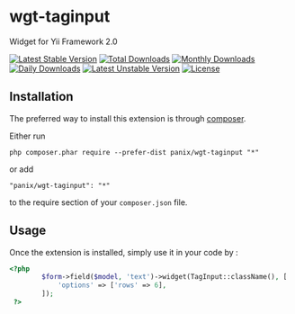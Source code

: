 wgt-taginput
===========
Widget for Yii Framework 2.0

[![Latest Stable Version](https://poser.pugx.org/panix/wgt-taginput/v/stable)](https://packagist.org/packages/panix/wgt-taginput) [![Total Downloads](https://poser.pugx.org/panix/wgt-taginput/downloads)](https://packagist.org/packages/panix/wgt-taginput) [![Monthly Downloads](https://poser.pugx.org/panix/wgt-taginput/d/monthly)](https://packagist.org/packages/panix/wgt-taginput) [![Daily Downloads](https://poser.pugx.org/panix/wgt-taginput/d/daily)](https://packagist.org/packages/panix/wgt-taginput) [![Latest Unstable Version](https://poser.pugx.org/panix/wgt-taginput/v/unstable)](https://packagist.org/packages/panix/wgt-taginput) [![License](https://poser.pugx.org/panix/wgt-taginput/license)](https://packagist.org/packages/panix/wgt-taginput)

Installation
------------

The preferred way to install this extension is through [composer](http://getcomposer.org/download/).

Either run

```
php composer.phar require --prefer-dist panix/wgt-taginput "*"
```

or add

```
"panix/wgt-taginput": "*"
```

to the require section of your `composer.json` file.


Usage
-----

Once the extension is installed, simply use it in your code by :

```php
<?php
        $form->field($model, 'text')->widget(TagInput::className(), [
            'options' => ['rows' => 6],
        ]);
 ?>
```

